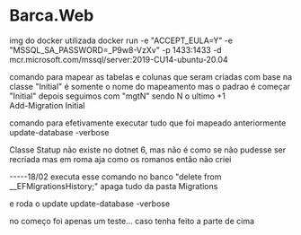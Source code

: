 # Barca.Web

img do docker utilizada
docker run -e "ACCEPT_EULA=Y" -e "MSSQL_SA_PASSWORD=_P9w8-VzXv" -p 1433:1433 -d mcr.microsoft.com/mssql/server:2019-CU14-ubuntu-20.04

comando para mapear as tabelas e colunas que seram criadas com base na classe "Initial" é somente o nome do mapeamento mas o padrao é começar "Initial" depois seguimos com "mgtN" sendo N o ultimo +1  
Add-Migration  Initial

comando para efetivamente executar tudo que foi mapeado anteriormente
update-database -verbose

Classe Statup não existe no dotnet 6, mas não é como se não pudesse ser recriada mas em roma aja como os romanos então não criei

-----18/02
executa esse comando no banco "delete from __EFMigrationsHistory;"
apaga tudo da pasta Migrations

e roda o update
update-database -verbose

no começo foi apenas um teste... caso tenha feito a parte de cima